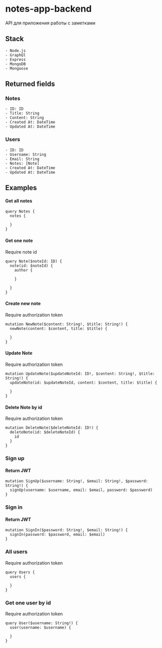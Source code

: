 
# notes-app-backend

API для приложения работы с заметками

## Stack
```libs
- Node.js
- GraphQl
- Express
- MongoDB
- Mongoose
```
## Returned fields

### Notes
```types
- ID: ID
- Title: String
- Content: String
- Created At: DateTime
- Updated At: DateTime
```
### Users
```types
- ID: ID
- Username: String
- Email: String
- Notes: [Note]
- Created At: DateTime
- Updated At: DateTime
```

## Examples

#### Get all notes
```gql
query Notes {
  notes {
    
  }
}
```

#### Get one note
Require note id
```gql
query Note($noteId: ID) {
  note(id: $noteId) {
    author {
      
    }
    
  }
}
```

#### Create new note
Require authorization token
```gql
mutation NewNote($content: String!, $title: String!) {
  newNote(content: $content, title: $title) {
    
  }
}
```

#### Update Note
Require authorization token
```gql
mutation UpdateNote($updateNoteId: ID!, $content: String!, $title: String!) {
  updateNote(id: $updateNoteId, content: $content, title: $title) {
    
  }
}
```

#### Delete Note by id
Require authorization token
```gql
mutation DeleteNote($deleteNoteId: ID!) {
  deleteNote(id: $deleteNoteId) {
    id
  }
}
```


### Sign up

#### Return JWT
```gql
mutation SignUp($username: String!, $email: String!, $password: String!) {
  signUp(username: $username, email: $email, password: $password)
}
```

### Sign in

#### Return JWT

```gql
mutation SignIn($password: String!, $email: String!) {
  signIn(password: $password, email: $email)
}
```

### All users
Require authorization token
```gql
query Users {
  users {
    
  }
}
```

### Get one user by id
Require authorization token
```gql
query User($username: String!) {
  user(username: $username) {
  
  }
}
```
